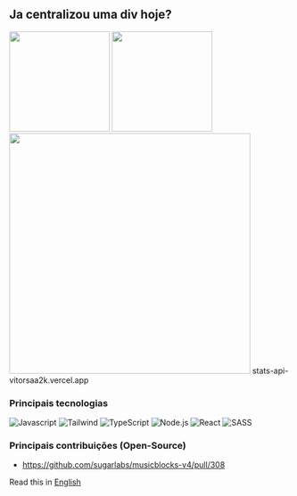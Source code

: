 ## Ja centralizou uma div hoje?
<div>
  <img height='180em' src='https://stats-api-vitorsaa2k.vercel.app/api?username=vitorsaa2k&show_icons=true&theme=transparent' />
  <img height='180em' src='https://stats-api-vitorsaa2k.vercel.app/api/top-langs/?username=vitorsaa2k&layout=compact&theme=transparent' />
</div>
<img width='432em' src='https://stats-api-eight.vercel.app/api/wakatime?username=@vitorsaa2k&layout=compact&theme=transparent&hide=Markdown,git,bash,xml,yaml,other' />
stats-api-vitorsaa2k.vercel.app

### Principais tecnologias
![Javascript](https://img.shields.io/badge/JavaScript-323330?style=for-the-badge&logo=javascript&logoColor=F7DF1E)
![Tailwind](https://img.shields.io/badge/Tailwind_CSS-38B2AC?style=for-the-badge&logo=tailwind-css&logoColor=white)
![TypeScript](https://img.shields.io/badge/TypeScript-007ACC?style=for-the-badge&logo=typescript&logoColor=white)
![Node.js](https://img.shields.io/badge/Node.js-43853D?style=for-the-badge&logo=node.js&logoColor=white)
![React](https://img.shields.io/badge/React-20232A?style=for-the-badge&logo=react&logoColor=61DAFB)
![SASS](https://img.shields.io/badge/Sass-CC6699?style=for-the-badge&logo=sass&logoColor=white)


### Principais contribuições (Open-Source)

- https://github.com/sugarlabs/musicblocks-v4/pull/308

Read this in [English](https://github.com/vitorsaa2k/vitorsaa2k/blob/main/README-en.md)
